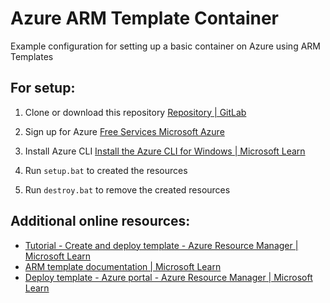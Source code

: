 # Azure ARM Template Container

Example configuration for setting up a basic container on Azure using ARM Templates

## For setup:

1. Clone or download this repository [Repository | GitLab](https://docs.gitlab.com/ee/user/project/repository/)

2. Sign up for Azure [Free Services Microsoft Azure](https://azure.microsoft.com/en-us/pricing/free-services)

3. Install Azure CLI [Install the Azure CLI for Windows | Microsoft Learn](https://learn.microsoft.com/en-us/cli/azure/install-azure-cli-windows?tabs=azure-cli)

4. Run `setup.bat` to created the resources

5. Run `destroy.bat` to remove the created resources

## Additional online resources:

- [Tutorial - Create and deploy template - Azure Resource Manager | Microsoft Learn](https://learn.microsoft.com/en-us/azure/azure-resource-manager/templates/template-tutorial-create-first-template?tabs=azure-powershell)
- [ARM template documentation | Microsoft Learn](https://learn.microsoft.com/en-us/azure/azure-resource-manager/templates/)
- [Deploy template - Azure portal - Azure Resource Manager | Microsoft Learn](https://learn.microsoft.com/en-us/azure/azure-resource-manager/templates/quickstart-create-templates-use-the-portal)

